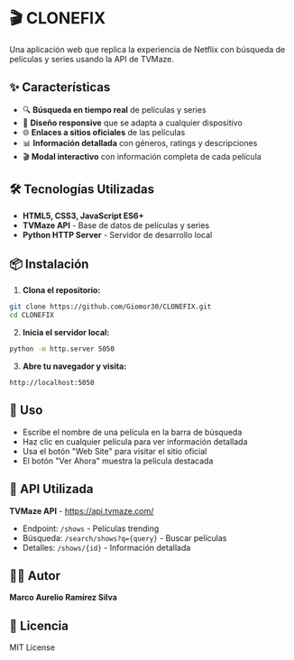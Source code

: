 # 🎬 CLONEFIX

Una aplicación web que replica la experiencia de Netflix con búsqueda de películas y series usando la API de TVMaze.

## ✨ Características

- 🔍 **Búsqueda en tiempo real** de películas y series
- 📱 **Diseño responsive** que se adapta a cualquier dispositivo
- 🌐 **Enlaces a sitios oficiales** de las películas
- 📊 **Información detallada** con géneros, ratings y descripciones
- 🎬 **Modal interactivo** con información completa de cada película

## 🛠️ Tecnologías Utilizadas

- **HTML5, CSS3, JavaScript ES6+**
- **TVMaze API** - Base de datos de películas y series
- **Python HTTP Server** - Servidor de desarrollo local

## 📦 Instalación

1. **Clona el repositorio:**
```bash
git clone https://github.com/Giomor30/CLONEFIX.git
cd CLONEFIX
```

2. **Inicia el servidor local:**
```bash
python -m http.server 5050
```

3. **Abre tu navegador y visita:**
```
http://localhost:5050
```

## 🎯 Uso

- Escribe el nombre de una película en la barra de búsqueda
- Haz clic en cualquier película para ver información detallada
- Usa el botón "Web Site" para visitar el sitio oficial
- El botón "Ver Ahora" muestra la película destacada

## 🔧 API Utilizada

**TVMaze API** - https://api.tvmaze.com/
- Endpoint: `/shows` - Películas trending
- Búsqueda: `/search/shows?q={query}` - Buscar películas
- Detalles: `/shows/{id}` - Información detallada

## 👨‍💻 Autor

**Marco Aurelio Ramírez Silva**

## 📝 Licencia

MIT License